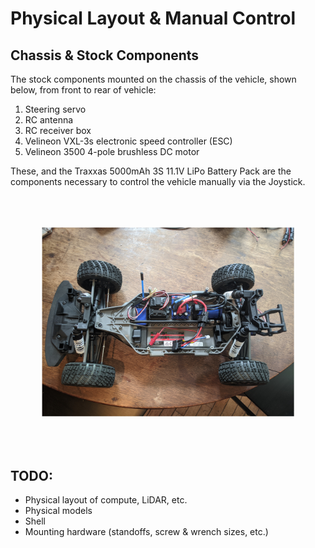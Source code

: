 # Physical Layout & Manual Control

## Chassis & Stock Components

The stock components mounted on the chassis of the vehicle, shown below, from front to rear of vehicle:
1. Steering servo
2. RC antenna
3. RC receiver box
4. Velineon VXL-3s electronic speed controller (ESC)
5. Velineon 3500 4-pole brushless DC motor

These, and the Traxxas 5000mAh 3S 11.1V LiPo Battery Pack are the components necessary to control the vehicle manually via the Joystick.

<p align="center"><img src="figures/chassis.jpg" width="60%" style="transform:rotate(-90deg);"></p>

## TODO:
- Physical layout of compute, LiDAR, etc.
- Physical models
- Shell
- Mounting hardware (standoffs, screw & wrench sizes, etc.)
